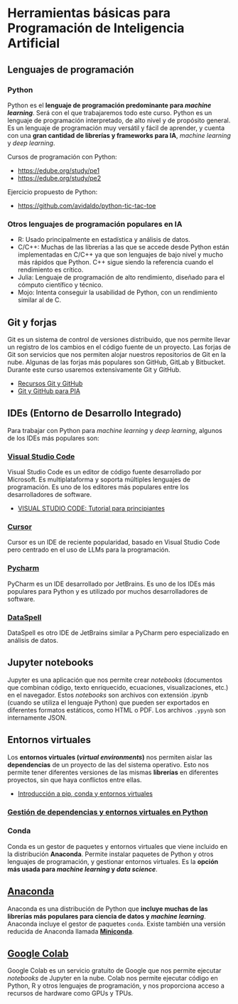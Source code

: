 # Herramientas básicas para Programación de Inteligencia Artificial

## Lenguajes de programación

### Python

Python es el **lenguaje de programación predominante para *machine learning***. Será con el que trabajaremos todo este curso. Python es un lenguaje de programación interpretado, de alto nivel y de propósito general. Es un lenguaje de programación muy versátil y fácil de aprender, y cuenta con una **gran cantidad de librerías y frameworks para IA**, *machine learning* y *deep learning*.

Cursos de programación con Python:
- https://edube.org/study/pe1
- https://edube.org/study/pe2

Ejercicio propuesto de Python: 
- https://github.com/avidaldo/python-tic-tac-toe

### Otros lenguajes de programación populares en IA

- R: Usado principalmente en estadística y análisis de datos.
- C/C++: Muchas de las librerías a las que se accede desde Python están implementadas en C/C++ ya que son lenguajes de bajo nivel y mucho más rápidos que Python. C++ sigue siendo la referencia cuando el rendimiento es crítico.
- Julia: Lenguaje de programación de alto rendimiento, diseñado para el cómputo científico y técnico.
- Mojo: Intenta conseguir la usabilidad de Python, con un rendimiento similar al de C.


## Git y forjas

Git es un sistema de control de versiones distribuido, que nos permite llevar un registro de los cambios en el código fuente de un proyecto.
Las forjas de Git son servicios que nos permiten alojar nuestros repositorios de Git en la nube. Algunas de las forjas más populares son GitHub, GitLab y Bitbucket. Durante este curso usaremos extensivamente Git y GitHub.

- [Recursos Git y GitHub](https://github.com/avidaldo/recursos-git)
- [Git y GitHub para PIA](https://www.youtube.com/watch?v=T1tYBbiWTbc)


## IDEs (Entorno de Desarrollo Integrado)

Para trabajar con Python para *machine learning* y *deep learning*, algunos de los IDEs más populares son:

### [Visual Studio Code](https://code.visualstudio.com/)

Visual Studio Code es un editor de código fuente desarrollado por Microsoft. Es multiplataforma y soporta múltiples lenguajes de programación. Es uno de los editores más populares entre los desarrolladores de software.

- [VISUAL STUDIO CODE: Tutorial para principiantes](https://www.youtube.com/watch?v=CxF3ykWP1H4)

### [Cursor](https://www.cursor.com/)

Cursor es un IDE de reciente popularidad, basado en Visual Studio Code pero centrado en el uso de LLMs para la programación.

### [Pycharm](https://www.jetbrains.com/pycharm/)

PyCharm es un IDE  desarrollado por JetBrains. Es uno de los IDEs más populares para Python y es utilizado por muchos desarrolladores de software.

### [DataSpell](https://www.jetbrains.com/dataspell/)

DataSpell es otro IDE de JetBrains similar a PyCharm pero especializado en análisis de datos.

## Jupyter notebooks

Jupyter es una aplicación que nos permite crear *notebooks* (documentos que combinan código, texto enriquecido, ecuaciones, visualizaciones, etc.) en el navegador. Estos *notebooks* son archivos con extensión .ipynb (cuando se utiliza el lenguaje Python) que pueden ser exportados en diferentes formatos estáticos, como HTML o PDF. Los archivos `.ypynb` son internamente JSON.

## Entornos virtuales

Los **entornos virtuales (*virtual environments*)** nos permiten aislar las **dependencias** de un proyecto de las del sistema operativo. Esto nos permite tener diferentes versiones de las mismas **librerías** en diferentes proyectos, sin que haya conflictos entre ellas.

 - [Introducción a pip, conda y entornos virtuales](https://www.youtube.com/watch?v=7Rd-Gj8o-6Q)

### [Gestión de dependencias y entornos virtuales en Python](extra/py_dependencies.md)

### **Conda**

Conda es un gestor de paquetes y entornos virtuales que viene incluido en la distribución **Anaconda**. Permite instalar paquetes de Python y otros lenguajes de programación, y gestionar entornos virtuales. Es la **opción más usada para *machine learning* y *data science***.

## [Anaconda](https://www.anaconda.com/)

Anaconda es una distribución de Python que **incluye muchas de las librerías más populares para ciencia de datos y *machine learning***. Anaconda incluye el gestor de paquetes `conda`.
Existe también una versión reducida de Anaconda llamada [**Miniconda**](https://docs.anaconda.com/miniconda/miniconda-install/).

## [Google Colab](https://colab.research.google.com/)

Google Colab es un servicio gratuito de Google que nos permite ejecutar *notebooks* de Jupyter en la nube. Colab nos permite ejecutar código en Python, R y otros lenguajes de programación, y nos proporciona acceso a recursos de hardware como GPUs y TPUs.

